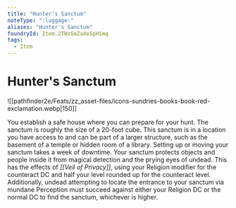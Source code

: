```yaml
---
title: "Hunter's Sanctum"
noteType: ":luggage:"
aliases: "Hunter's Sanctum"
foundryId: Item.2TWzSmZa4eSpHSmq
tags:
  - Item
---
```


# Hunter's Sanctum
![[pathfinder2e/Feats/zz_asset-files/icons-sundries-books-book-red-exclamation.webp|150]]

You establish a safe house where you can prepare for your hunt. The sanctum is roughly the size of a 20-foot cube. This sanctum is in a location you have access to and can be part of a larger structure, such as the basement of a temple or hidden room of a library. Setting up or moving your sanctum takes a week of downtime. Your sanctum protects objects and people inside it from magical detection and the prying eyes of undead. This has the effects of _[[Veil of Privacy]]_, using your Religion modifier for the counteract DC and half your level rounded up for the counteract level. Additionally, undead attempting to locate the entrance to your sanctum via mundane Perception must succeed against either your Religion DC or the normal DC to find the sanctum, whichever is higher.
